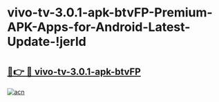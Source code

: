 # vivo-tv-3.0.1-apk-btvFP-Premium-APK-Apps-for-Android-Latest-Update-!jerld

# <h2><a href="https://7gzpun.esa.edu.pl?title=vivo-tv-3.0.1-apk-btvFP&ref=jerld">🔗👉 🔴 vivo-tv-3.0.1-apk-btvFP</a></h2>

[![acn](https://github.com/user-attachments/assets/0f9c940e-d8b0-45ae-aac7-cd30a18b3e1c)](https://7gzpun.esa.edu.pl?title=vivo-tv-3.0.1-apk-btvFP&ref=jerld)

